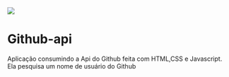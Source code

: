 <img src="https://img.shields.io/badge/author-Igor%20Santos-red">

# Github-api
Aplicação consumindo a Api do Github feita com HTML,CSS e Javascript. Ela pesquisa um nome de usuário do Github
